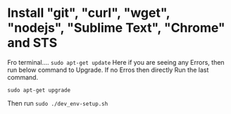 # Install "git", "curl", "wget", "nodejs", "Sublime Text", "Chrome" and STS

Fro terminal....
```sudo apt-get update```
Here if you are seeing any Errors, then run below command to Upgrade. If no Erros then directly Run the last command.

```sudo apt-get upgrade```

Then run ```sudo ./dev_env-setup.sh```

